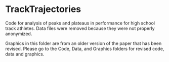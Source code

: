 # TrackTrajectories
Code for analysis of peaks and plateaus in performance for high school track athletes. Data files were removed because they were not properly anonymized. 

Graphics in this folder are from an older version of the paper that has been revised. Please go to the Code, Data, and Graphics folders for revised code, data and graphics.


